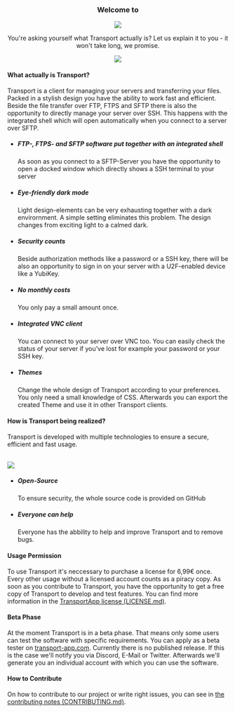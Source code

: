 <h3 align="center">Welcome to</h2>
<p align="center">
  <img src="https://transport-app.com/files/img/logo_colored.png">
</p>
<p align="center">You're asking yourself what Transport actually is? Let us explain it to you - it won't take long, we promise.</p>
<p align="center">
  <a href="https://discord.gg/Mzk8kxY"><img src="https://discordapp.com/api/guilds/455039767151902722/embed.png"></a>
</p>

<h4>What actually is Transport?</h4>
<p>Transport is a client for managing your servers and transferring your files. Packed in a stylish design you have the ability to work fast and efficient. Beside the file transfer over FTP, FTPS and SFTP there is also the opportunity to directly manage your server over SSH. This happens with the integrated shell which will open automatically when you connect to a server over SFTP.</p>

<ul>
<li><h5>FTP-, FTPS- and SFTP software put together with an integrated shell</h5></li>
<p>As soon as you connect to a SFTP-Server you have the opportunity to open a docked window which directly shows a SSH terminal to your server</p>

<li><h5>Eye-friendly dark mode</h5></li>
<p>Light design-elements can be very exhausting together with a dark envirornment. A simple setting eliminates this problem. The design changes from exciting light to a calmed dark.</p>

<li><h5>Security counts</h5></li>
<p>Beside authorization methods like a password or a SSH key, there will be also an opportunity to sign in on your server with a U2F-enabled device like a YubiKey.</p>

<li><h5>No monthly costs</h5></li>
<p>You only pay a small amount once.</p>

<li><h5>Integrated VNC client</h5></li>
<p>You can connect to your server over VNC too. You can easily check the status of your server if you've lost for example your password or your SSH key.</p>

<li><h5>Themes</h5></li>
<p>Change the whole design of Transport according to your preferences. You only need a small knowledge of CSS. Afterwards you can export the created Theme and use it in other Transport clients.</p>
</ul>


<h4>How is Transport being realized?</h4>
<p>Transport is developed with multiple technologies to ensure a secure, efficient and fast usage.</p>
<br>
<img src="https://transport-app.com/files/img/technologies.png">
<ul>
<li>
<h5>Open-Source</h5>
<p>To ensure security, the whole source code is provided on GitHub</p>
</li>
<li>
<h5>Everyone can help</h5>
<p>Everyone has the abbility to help and improve Transport and to remove bugs.</p>
</li>
</ul>

<h4>Usage Permission</h4>
<p>To use Transport it's neccessary to purchase a license for 6,99€ once. Every other usage without a licensed account counts as a piracy copy. As soon as you contribute to Transport, you have the opportunity to get a free copy of Transport to develop and test features. You can find more information in the <a href="https://github.com/TheTransportApp/Transport-Desktop/blob/master/LICENSE.md">TransportApp license (LICENSE.md)</a>.


<h4>Beta Phase</h4>
<p>At the moment Transport is in a beta phase. That means only some users can test the software with specific requirements. You can apply as a beta tester on <a href="https://transport-app.com">transport-app.com</a>. Currently there is no published release. If this is the case we'll notify you via Discord, E-Mail or Twitter. Afterwards we'll generate you an individual account with which you can use the software.</p>

<h4>How to Contribute</h4>
<p>On how to contribute to our project or write right issues, you can see in <a href="https://github.com/TheTransportApp/Transport-Desktop/blob/master/CONTRIBUTING.md">the contributing notes (CONTRIBUTING.md)</a>.
